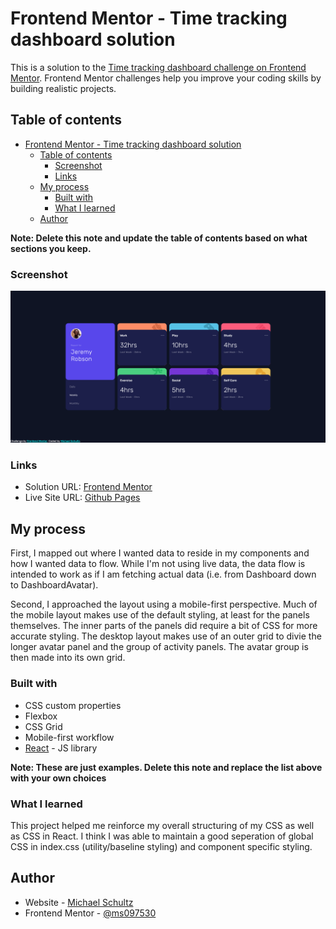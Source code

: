 # Frontend Mentor - Time tracking dashboard solution

This is a solution to the [Time tracking dashboard challenge on Frontend Mentor](https://www.frontendmentor.io/challenges/time-tracking-dashboard-UIQ7167Jw). Frontend Mentor challenges help you improve your coding skills by building realistic projects. 

## Table of contents

- [Frontend Mentor - Time tracking dashboard solution](#frontend-mentor---time-tracking-dashboard-solution)
  - [Table of contents](#table-of-contents)
    - [Screenshot](#screenshot)
    - [Links](#links)
  - [My process](#my-process)
    - [Built with](#built-with)
    - [What I learned](#what-i-learned)
  - [Author](#author)

**Note: Delete this note and update the table of contents based on what sections you keep.**



### Screenshot

![](./frontend-mentor-dashboard.png)


### Links

- Solution URL: [Frontend Mentor](https://www.frontendmentor.io/solutions/timetracking-dashboard-using-react-and-vanilla-css-St7cFjvW9M)
- Live Site URL: [Github Pages](https://ms097530.github.io/Frontend-mentor-dashboard/)

## My process

First, I mapped out where I wanted data to reside in my components and how I wanted data to flow. While I'm not using live data, the data flow is intended to work as if I am fetching actual data (i.e. from Dashboard down to DashboardAvatar).

Second, I approached the layout using a mobile-first perspective. Much of the mobile layout makes use of the default styling, at least for the panels themselves. The inner parts of the panels did require a bit of CSS for more accurate styling. The desktop layout makes use of an outer grid to divie the longer avatar panel and the group of activity panels. The avatar group is then made into its own grid.


### Built with

- CSS custom properties
- Flexbox
- CSS Grid
- Mobile-first workflow
- [React](https://reactjs.org/) - JS library

**Note: These are just examples. Delete this note and replace the list above with your own choices**

### What I learned

This project helped me reinforce my overall structuring of my CSS as well as CSS in React. I think I was able to maintain a good seperation of global CSS in index.css (utility/baseline styling) and component specific styling.


## Author

- Website - [Michael Schultz](https://mschultz-portfolio.herokuapp.com/)
- Frontend Mentor - [@ms097530](https://www.frontendmentor.io/profile/ms097530)
